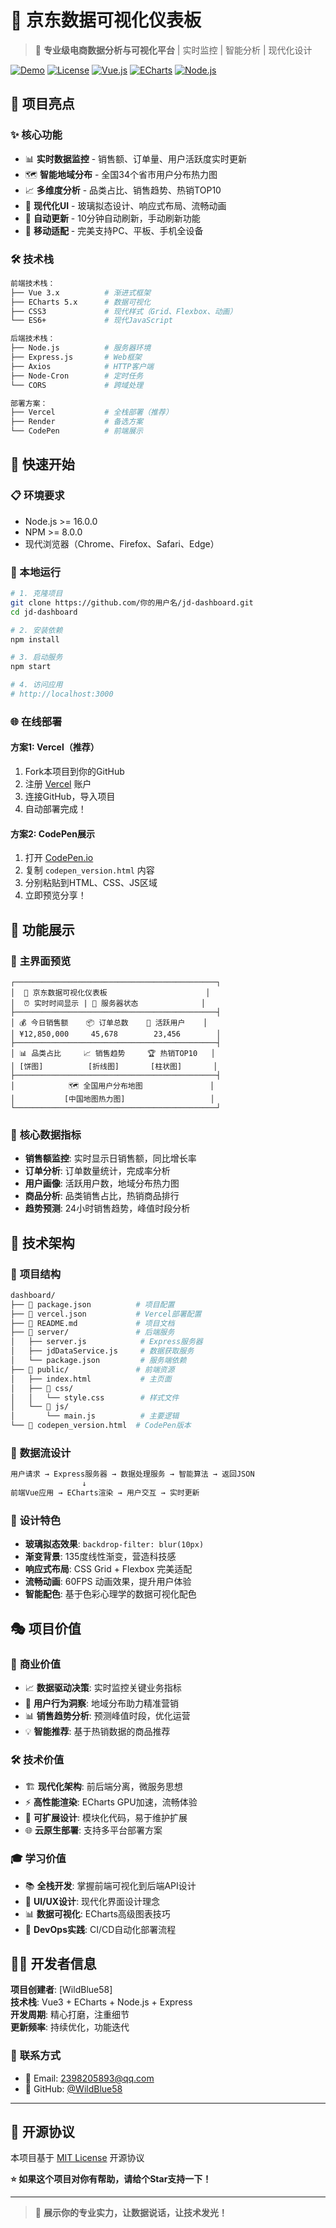 # 🛒 京东数据可视化仪表板

> 🚀 **专业级电商数据分析与可视化平台** | 实时监控 | 智能分析 | 现代化设计

[![Demo](https://img.shields.io/badge/Demo-在线预览-blue)](https://jd-dashboard-fckgkuu47-wildblues-projects.vercel.app/)
[![License](https://img.shields.io/badge/License-MIT-green.svg)](LICENSE)
[![Vue.js](https://img.shields.io/badge/Vue.js-3.x-brightgreen.svg)](https://vuejs.org/)
[![ECharts](https://img.shields.io/badge/ECharts-5.x-red.svg)](https://echarts.apache.org/)
[![Node.js](https://img.shields.io/badge/Node.js-16+-green.svg)](https://nodejs.org/)

## 🎯 项目亮点

### ✨ **核心功能**

- 📊 **实时数据监控** - 销售额、订单量、用户活跃度实时更新
- 🗺️ **智能地域分布** - 全国34个省市用户分布热力图
- 📈 **多维度分析** - 品类占比、销售趋势、热销TOP10
- 🎨 **现代化UI** - 玻璃拟态设计、响应式布局、流畅动画
- 🔄 **自动更新** - 10分钟自动刷新，手动刷新功能
- 📱 **移动适配** - 完美支持PC、平板、手机全设备

### 🛠️ **技术栈**

```bash
前端技术栈：
├── Vue 3.x          # 渐进式框架
├── ECharts 5.x      # 数据可视化
├── CSS3             # 现代样式（Grid、Flexbox、动画）
└── ES6+             # 现代JavaScript

后端技术栈：
├── Node.js          # 服务器环境
├── Express.js       # Web框架
├── Axios            # HTTP客户端
├── Node-Cron        # 定时任务
└── CORS             # 跨域处理

部署方案：
├── Vercel           # 全栈部署（推荐）
├── Render           # 备选方案
└── CodePen          # 前端展示
```

## 🚀 快速开始

### 📋 环境要求

- Node.js >= 16.0.0
- NPM >= 8.0.0
- 现代浏览器（Chrome、Firefox、Safari、Edge）

### 🔧 本地运行

```bash
# 1. 克隆项目
git clone https://github.com/你的用户名/jd-dashboard.git
cd jd-dashboard

# 2. 安装依赖
npm install

# 3. 启动服务
npm start

# 4. 访问应用
# http://localhost:3000
```

### 🌐 在线部署

#### **方案1: Vercel（推荐）**

1. Fork本项目到你的GitHub
2. 注册 [Vercel](https://vercel.com) 账户
3. 连接GitHub，导入项目
4. 自动部署完成！

#### **方案2: CodePen展示**

1. 打开 [CodePen.io](https://codepen.io)
2. 复制 `codepen_version.html` 内容
3. 分别粘贴到HTML、CSS、JS区域
4. 立即预览分享！

## 📸 功能展示

### 🎪 **主界面预览**

```basg
┌─────────────────────────────────────────────┐
│  🛒 京东数据可视化仪表板                      │
│  ⏰ 实时时间显示 | 📡 服务器状态              │
├─────────────────────────────────────────────┤
│ 💰 今日销售额    📦 订单总数    👥 活跃用户    │
│ ¥12,850,000     45,678        23,456        │
├─────────────────────────────────────────────┤
│ 📊 品类占比     📈 销售趋势     🏆 热销TOP10   │
│ [饼图]          [折线图]       [柱状图]       │
├─────────────────────────────────────────────┤
│            🗺️ 全国用户分布地图               │
│           [中国地图热力图]                   │
└─────────────────────────────────────────────┘
```

### 🎯 **核心数据指标**

- **销售额监控**: 实时显示日销售额，同比增长率
- **订单分析**: 订单数量统计，完成率分析
- **用户画像**: 活跃用户数，地域分布热力图
- **商品分析**: 品类销售占比，热销商品排行
- **趋势预测**: 24小时销售趋势，峰值时段分析

## 🔧 技术架构

### 📁 **项目结构**

```bash
dashboard/
├── 📄 package.json          # 项目配置
├── 📄 vercel.json           # Vercel部署配置
├── 📄 README.md             # 项目文档
├── 📁 server/               # 后端服务
│   ├── server.js            # Express服务器
│   ├── jdDataService.js     # 数据获取服务
│   └── package.json         # 服务端依赖
├── 📁 public/               # 前端资源
│   ├── index.html           # 主页面
│   ├── 📁 css/
│   │   └── style.css        # 样式文件
│   └── 📁 js/
│       └── main.js          # 主要逻辑
└── 📄 codepen_version.html  # CodePen版本
```

### 🔄 **数据流设计**

```bash
用户请求 → Express服务器 → 数据处理服务 → 智能算法 → 返回JSON
                ↓
前端Vue应用 → ECharts渲染 → 用户交互 → 实时更新
```

### 🎨 **设计特色**

- **玻璃拟态效果**: `backdrop-filter: blur(10px)`
- **渐变背景**: 135度线性渐变，营造科技感
- **响应式布局**: CSS Grid + Flexbox 完美适配
- **流畅动画**: 60FPS 动画效果，提升用户体验
- **智能配色**: 基于色彩心理学的数据可视化配色

## 🎭 项目价值

### 💼 **商业价值**

- 📈 **数据驱动决策**: 实时监控关键业务指标
- 🎯 **用户行为洞察**: 地域分布助力精准营销
- 📊 **销售趋势分析**: 预测峰值时段，优化运营
- 💡 **智能推荐**: 基于热销数据的商品推荐

### 🛠️ **技术价值**

- 🏗️ **现代化架构**: 前后端分离，微服务思想
- ⚡ **高性能渲染**: ECharts GPU加速，流畅体验
- 🔧 **可扩展设计**: 模块化代码，易于维护扩展
- 🌐 **云原生部署**: 支持多平台部署方案

### 🎓 **学习价值**

- 📚 **全栈开发**: 掌握前端可视化到后端API设计
- 🎨 **UI/UX设计**: 现代化界面设计理念
- 📊 **数据可视化**: ECharts高级图表技巧
- 🚀 **DevOps实践**: CI/CD自动化部署流程

## 👨‍💻 开发者信息

**项目创建者**: [WildBlue58]  
**技术栈**: Vue3 + ECharts + Node.js + Express  
**开发周期**: 精心打磨，注重细节  
**更新频率**: 持续优化，功能迭代  

### 🤝 **联系方式**

- 📧 Email: <2398205893@qq.com>
- 🔗 GitHub: [@WildBlue58](https://github.com/WildBlue58)

---

## 📄 开源协议

本项目基于 [MIT License](LICENSE) 开源协议

**⭐ 如果这个项目对你有帮助，请给个Star支持一下！**

---

> 🎉 **展示你的专业实力，让数据说话，让技术发光！**
